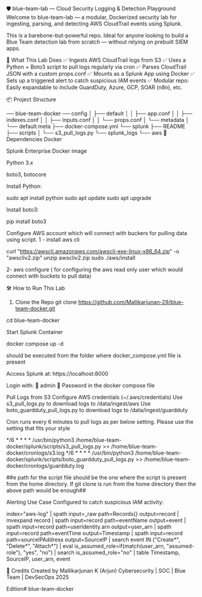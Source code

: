 🛡️ blue-team-lab — Cloud Security Logging & Detection Playground
Welcome to blue-team-lab — a modular, Dockerized security lab for ingesting, parsing, and detecting AWS CloudTrail events using Splunk.

This is a barebone-but-powerful repo. Ideal for anyone looking to build a Blue Team detection lab from scratch — without relying on prebuilt SIEM apps.

🚀 What This Lab Does
✅ Ingests AWS CloudTrail logs from S3
✅ Uses a Python + Boto3 script to pull logs regularly via cron
✅ Parses CloudTrail JSON with a custom props.conf
✅ Mounts as a Splunk App using Docker
✅ Sets up a triggered alert to catch suspicious IAM events
✅ Modular repo: Easily expandable to include GuardDuty, Azure, GCP, SOAR (n8n), etc.

📦 Project Structure

── blue-team-docker
 ── config 
│   ├── default 
│   │   ├── app.conf 
│   │   ├── indexes.conf 
│   │   ├── inputs.conf 
│   │   └── props.conf 
│   └── metadata 
│   └── default.meta 
├── docker-compose.yml 
└── splunk 
├── README 
├── scripts 
│   └── s3_pull_logs.py 
└── splunk_logs 
     └── aws
📌 Dependencies Docker

Splunk Enterprise Docker image

Python 3.x

boto3, botocore

Install Python:

sudo apt install python
sudo apt update
sudo apt upgrade

Install boto3:

pip install boto3

Configure AWS account which will connect with buckers for pulling data using script.
1 - install aws cli

curl "https://awscli.amazonaws.com/awscli-exe-linux-x86_64.zip" -o "awscliv2.zip"
unzip awscliv2.zip
sudo ./aws/install

2- aws configure ( for configuring the aws read only user which would connect with buckets to pull data)


🛠️ How to Run This Lab

1. Clone the Repo
git clone https://github.com/Mallikarjunan-29/blue-team-docker.git

cd blue-team-docker

Start Splunk Container

docker compose up -d

should be executed from the folder where docker_compose.yml file is present

Access Splunk at: https://localhost:8000 

Login with: 👤 admin
 🔐 Password in the docker compose file


Pull Logs from S3 Configure AWS credentials (~/.aws/credentials)
Use s3_pull_logs.py to download logs to /data/ingest/aws
Use boto_guardduty_pull_logs.py to download logs to /data/ingest/guardduty

Cron runs every 6 minutes to pull logs as per below setting. Please use the setting that fits your style

*/6 * * * * /usr/bin/python3 /home/blue-team-docker/splunk/scripts/s3_pull_logs.py >> /home/blue-team-docker/cronlogs/s3.log
*/6 * * * * /usr/bin/python3 /home/blue-team-docker/splunk/scripts/boto_guardduty_pull_logs.py >> /home/blue-team-docker/cronlogs/guardduty.log

##e path for the script file should be the one where the script is present from the home directory. If git clone is run from the home directory then the above path would be enough##



Alerting Use Case Configured to catch suspicious IAM activity:

index="aws-log" | spath input=_raw path=Records{} output=record | mvexpand record | spath input=record path=eventName output=event | spath input=record path=userIdentity.arn output=user_arn | spath input=record path=eventTime output=Timestamp | spath input=record path=sourceIPAddress output=SourceIP | search event IN ("Create*", "Delete*", "Attach*") | eval is_assumed_role=if(match(user_arn, "assumed-role"), "yes", "no") | search is_assumed_role="no" | table Timestamp, SourceIP, user_arn, event



🙌 Credits Created by Mallikarjunan K (Arjun) 
Cybersecurity | SOC | Blue Team | DevSecOps 2025 

Edition# blue-team-docker
